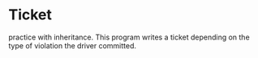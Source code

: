 # Ticket
practice with inheritance. This program writes a ticket depending on the type of violation the driver committed.
